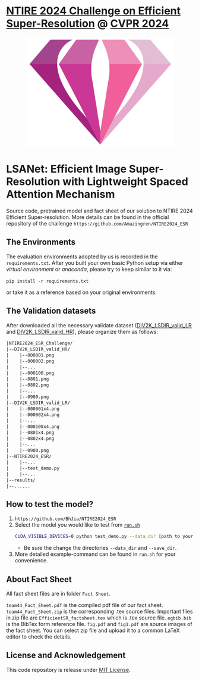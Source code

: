 # [NTIRE 2024 Challenge on Efficient Super-Resolution](https://cvlai.net/ntire/2024/) @ [CVPR 2024](https://cvpr.thecvf.com/)

<div align=center>
<img src="https://github.com/Amazingren/NTIRE2024_ESR/blob/main/figs/logo.png" width="400px"/> 
</div>


# LSANet: Efficient Image Super-Resolution with Lightweight Spaced Attention Mechanism

Source code, pretrained model and fact sheet of our solution to NTIRE 2024 Efficient Super-resolution. More details can be found in the official repository of the challenge `https://github.com/Amazingren/NTIRE2024_ESR`




## The Environments

The evaluation environments adopted by us is recorded in the `requirements.txt`. After you built your own basic Python setup via either *virtual environment* or *anaconda*, please try to keep similar to it via:

```pip install -r requirements.txt```

or take it as a reference based on your original environments.



## The Validation datasets
After downloaded all the necessary validate dataset ([DIV2K_LSDIR_valid_LR](https://drive.google.com/file/d/1YUDrjUSMhhdx1s-O0I1qPa_HjW-S34Yj/view?usp=sharing) and [DIV2K_LSDIR_valid_HR](https://drive.google.com/file/d/1z1UtfewPatuPVTeAAzeTjhEGk4dg2i8v/view?usp=sharing)), please organize them as follows:

```
|NTIRE2024_ESR_Challenge/
|--DIV2K_LSDIR_valid_HR/
|    |--000001.png
|    |--000002.png
|    |--...
|    |--000100.png
|    |--0801.png
|    |--0802.png
|    |--...
|    |--0900.png
|--DIV2K_LSDIR_valid_LR/
|    |--000001x4.png
|    |--000002x4.png
|    |--...
|    |--000100x4.png
|    |--0801x4.png
|    |--0802x4.png
|    |--...
|    |--0900.png
|--NTIRE2024_ESR/
|    |--...
|    |--test_demo.py
|    |--...
|--results/
|--......
```

## How to test the model?

1. `https://github.com/BhJia/NTIRE2024_ESR`
2. Select the model you would like to test from [`run.sh`](./run.sh)
    ```bash
    CUDA_VISIBLE_DEVICES=0 python test_demo.py --data_dir [path to your data dir] --save_dir [path to your save dir] --model_id 44
    ```
    - Be sure the change the directories `--data_dir` and `--save_dir`.
3. More detailed example-command can be found in `run.sh` for your convenience.



## About Fact Sheet

All fact sheet files are in folder `Fact Sheet`.

`team44_Fact_Sheet.pdf` is the compiled pdf file of our fact sheet.  `team44_Fact_Sheet.zip` is the corresponding .tex source files. Important files in zip file are `EfficientSR_factsheet.tex` which is .tex source file. `egbib.bib` is the BibTex form reference file. `fig.pdf` and `fig1.pdf` are source images of the fact sheet. You can select zip file and upload it to a common LaTeX editor to check the details.




## License and Acknowledgement
This code repository is release under [MIT License](LICENSE). 
